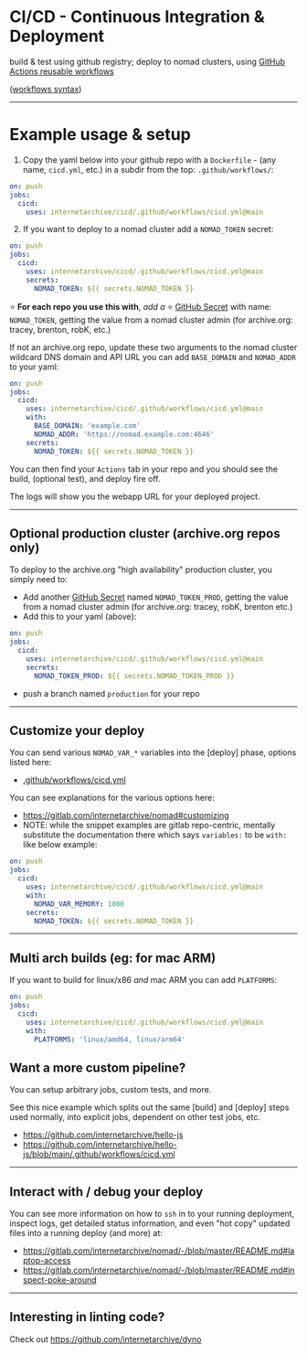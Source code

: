 # CI/CD - Continuous Integration & Deployment

build & test using github registry; deploy to nomad clusters, using
[GitHub Actions reusable workflows](https://docs.github.com/en/actions/using-workflows/reusing-workflows)

([workflows syntax](https://docs.github.com/en/actions/using-workflows/workflow-syntax-for-github-actions))

---

# Example usage & setup
1. Copy the yaml below into your github repo with a `Dockerfile` - (any name, `cicd.yml`, etc.) in a subdir from the top: `.github/workflows/`:

```yaml
on: push
jobs:
  cicd:
    uses: internetarchive/cicd/.github/workflows/cicd.yml@main
```

2. If you want to deploy to a nomad cluster add a `NOMAD_TOKEN` secret:

```yml
on: push
jobs:
  cicd:
    uses: internetarchive/cicd/.github/workflows/cicd.yml@main
    secrets:
      NOMAD_TOKEN: ${{ secrets.NOMAD_TOKEN }}
```

⭐ **For each repo you use this with**, _add a_ ⭐
[GitHub Secret](https://docs.github.com/en/actions/security-guides/encrypted-secrets)
with name: `NOMAD_TOKEN`, getting the value from a nomad cluster admin (for archive.org: tracey, brenton, robK, etc.)

If not an archive.org repo, update these two arguments to the nomad cluster wildcard DNS domain and API URL you can add `BASE_DOMAIN` and `NOMAD_ADDR` to your yaml:
```yaml
on: push
jobs:
  cicd:
    uses: internetarchive/cicd/.github/workflows/cicd.yml@main
    with:
      BASE_DOMAIN: 'example.com'
      NOMAD_ADDR: 'https://nomad.example.com:4646'
    secrets:
      NOMAD_TOKEN: ${{ secrets.NOMAD_TOKEN }}
```

You can then find your `Actions` tab in your repo and you should see the build, (optional test), and deploy fire off.

The logs will show you the webapp URL for your deployed project.

---

## Optional production cluster (archive.org repos only)
To deploy to the archive.org "high availability" production cluster, you simply need to:
- Add another
[GitHub Secret](https://docs.github.com/en/actions/security-guides/encrypted-secrets)
named `NOMAD_TOKEN_PROD`,
getting the value from a nomad cluster admin (for archive.org: tracey, robK, brenton etc.)
- Add this to your yaml (above):

```yaml
on: push
jobs:
  cicd:
    uses: internetarchive/cicd/.github/workflows/cicd.yml@main
    secrets:
      NOMAD_TOKEN_PROD: ${{ secrets.NOMAD_TOKEN_PROD }}
```
- push a branch named `production` for your repo

---

## Customize your deploy
You can send various `NOMAD_VAR_*` variables into the [deploy] phase, options listed here:
- [.github/workflows/cicd.yml](.github/workflows/cicd.yml)

You can see explanations for the various options here:
- https://gitlab.com/internetarchive/nomad#customizing
- NOTE: while the snippet examples are gitlab repo-centric, mentally substitute
the documentation there which says `variables:` to be `with:` like below example:

```yaml
on: push
jobs:
  cicd:
    uses: internetarchive/cicd/.github/workflows/cicd.yml@main
    with:
      NOMAD_VAR_MEMORY: 1000
    secrets:
      NOMAD_TOKEN: ${{ secrets.NOMAD_TOKEN }}
```

---

## Multi arch builds (eg: for mac ARM)
If you want to build for linux/x86 _and_ mac ARM you can add `PLATFORMS`:

```yaml
on: push
jobs:
  cicd:
    uses: internetarchive/cicd/.github/workflows/cicd.yml@main
    with:
      PLATFORMS: 'linux/amd64, linux/arm64'
```


## Want a more custom pipeline?
You can setup arbitrary jobs, custom tests, and more.

See this nice example which splits out the same [build] and [deploy] steps used normally, into explicit jobs, dependent on other test jobs, etc.

- https://github.com/internetarchive/hello-js
- https://github.com/internetarchive/hello-js/blob/main/.github/workflows/cicd.yml

---

## Interact with / debug your deploy
You can see more information on how to `ssh` in to your running deployment, inspect logs, get detailed status information, and even "hot copy" updated files into a running deploy (and more) at:
- https://gitlab.com/internetarchive/nomad/-/blob/master/README.md#laptop-access
- https://gitlab.com/internetarchive/nomad/-/blob/master/README.md#inspect-poke-around

---

## Interesting in linting code?
Check out https://github.com/internetarchive/dyno
